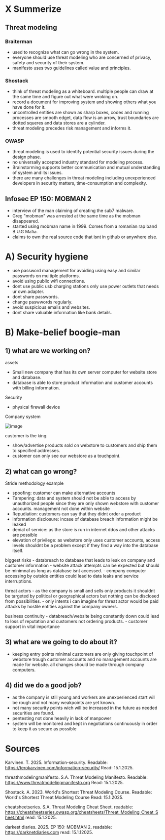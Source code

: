 # X Summerize

## Threat modeling

### Braiterman

- used to recognize what can go wrong in the system.
- everyone should use threat modeling who are concerned of privacy, safety and security of their system.
- manifesto uses two guidelines called value and principles.

### Shostack

- think of threat modeling as a whiteboard. multiple people can draw at the same time and figure out what were wroking on.
- record a document for improving system and showing others what you have done for it.
- uncontrolled entities are shown as sharp boxes, codes and running processes are smooth edget, data flow is an arrow, trust boundaries are dotted squeres and data stores are a cylinder.
- threat modeling precedes risk management and informs it.

### OWASP

- threat modeling is used to identify potential security issues during the design phase.
- no universally accepted industry standard for modeling process.
- Brainstorming supports better communication and mutual understanding of system and its issues.
- there are many challenges in threat modeling including unexperienced developers in security matters, time-consumption and complexity.

## Infosec EP 150: MOBMAN 2

- interview of the man claiming of creating the sub7 malware.
- Greg "mobman" was arrested at the same time as the mobman disappeared.
- started using mobman name in 1999. Comes from a romanian rap band B.U.G Mafia.
- claims to own the real source code that isnt in github or anywhere else.


# A) Security hygiene

- use password management for avoiding using easy and similar passwords on multiple platforms.
- avoid using public wifi connections.
- dont use public usb charging stations only use power outlets that needs ur own adapter.
- dont share passwords.
- change paswwords regularly.
- avoid suspicious emails and websites.
- dont share valuable information like bank details.

# B) Make-belief boogie-man 

## 1) what are we working on?

assets

  - Small new company that has its own server computer for website store and database.
  - database is able to store product information and customer accounts with billing information.

Security

 - physical firewall device

Company system

  ![image](https://github.com/user-attachments/assets/aba62bf2-481a-4a50-a433-dc128d18384b)

customer is the king

  - show/advertise products sold on webstore to customers and ship them to specified addresses.
  - customer can only see our webstore as a touchpoint.

## 2) what can go wrong?

  Stride methodology example
  - spoofing: customer can make alternative accounts 
  - Tampering: data and system should not be able to access by unauthorized people since they are only shown webstore with customer accounts. management not done within website
  - Repudiation: customers can say that they didnt order a product
  - information disclosure: incase of database breach information might be leaked
  - denial of service: as the store is run in internet ddos and other attacks are possible
  - elevation of privilege: as webstore only uses customer accounts, access levels shouldnt be a problem except if they find a way into the database itself. 

  biggest risks
    - databreach to database that leads to leak on company and customer information
    - website attack attempts can be expected but should be minimnal as long as database isnt accessed.
    - company computer accessing by outside entities could lead to data leaks and service interruptions.
  
  threat actors
    - as the company is small and sells only products it shouldnt be targeted by political or geographical actors but nothing can be disclosed from possibilities.
    - only intents i can imagine for threat actor would be paid attacks by hostile entities against the company owners.

  business continuity
    - databreach/website being constantly down could lead to loss of reputation and customers not ordering products.
    - customer support in vital importance

## 3) what are we going to do about it?

  - keeping entry points minimal customers are only giving touchpoint of webstore trough customer accounts and no management accounts are made for website. all changes should be made through company computers.

## 4) did we do a good job?

  - as the company is still young and workers are unexperienced start will be rough and not many weakpoints are yet known.
  - not many security points wich will be increased in the future as needed securities are found.
  - pentesting not done heavily in lack of manpower
  - system will be monitored and kept in negotiations continuously in order to keep it as secure as possible

# Sources

Karvinen. T. 2025. Information-security. Readable: https://terokarvinen.com/information-security/ Read: 15.1.2025.

threathmodelingmanifesto. S.A. Threat Modeling Manifesto. Readable: https://www.threatmodelingmanifesto.org Read: 15.1.2025.

Shostack. A. 2023. World's Shortest Threat Modeling Course. Readable: World's Shortest Threat Modeling Course Read: 15.1.2025.

cheatsheetseries. S.A. Threat Modeling Cheat Sheet. readable: https://cheatsheetseries.owasp.org/cheatsheets/Threat_Modeling_Cheat_Sheet.html read: 15.1.2025.

darkest diaries. 2025. EP 150: MOBMAN 2. readable: https://darknetdiaries.com read: 15.1.12025.
